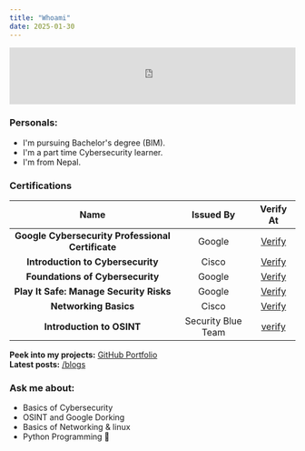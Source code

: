 ```yaml
---
title: "Whoami"
date: 2025-01-30
---
```

<iframe src="https://tryhackme.com/api/v2/badges/public-profile?userPublicId=2391773" style="border:none; width:100%; height:100px;"></iframe>

### **Personals:**
- I'm pursuing Bachelor's degree (BIM).
- I'm a part time Cybersecurity learner.
- I'm from Nepal.


### **Certifications**

|                   Name                       |    Issued By     |                                                                                   Verify At                                                                                    |
| :-------------------------------------------------: | :--------------: | :----------------------------------------------------------------------------------------------------------------------------------------------------------------------------: |
| **Google Cybersecurity Professional Certificate**                      |Google   | [Verify](https://coursera.org/share/f4802ac2914d0802fdfc3fc834384a04)     |  
| **Introduction to Cybersecurity**        |        Cisco |  [Verify](https://www.credly.com/badges/dd9f1062-d079-424f-bf69-248c61a0746a/public_url) |
| **Foundations of Cybersecurity**         |       Google |  [Verify](https://www.coursera.org/account/accomplishments/verify/CQMR5MHQSKKK)  |
|   **Play It Safe: Manage Security Risks**  |    Google |  [Verify](https://www.coursera.org/verify/4BS63BFBNSPU)  |
| **Networking Basics**                      |Cisco   | [Verify](https://www.credly.com/badges/7f42f3d5-5d39-4fc3-87e8-2c80aa0fbd78/public_url)     |   
| **Introduction to OSINT** | Security Blue Team | [verify]() |
                  




**Peek into my projects:** [GitHub Portfolio](https://github.com/cybercena)  
**Latest posts:** [/blogs]()

### **Ask me about:** 
- Basics of Cybersecurity
- OSINT and Google Dorking
- Basics of Networking & linux
- Python Programming 🐍



